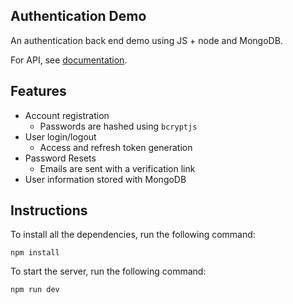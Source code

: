 ## Authentication Demo

An authentication back end demo using JS + node and MongoDB. 

For API, see [documentation](https://github.com/NikoZBK/SimpleAuthenticationApp/blob/7b393c638f59b1ca9af06977cf60514b3807e2af/documentation.md).

## Features 

* Account registration
  * Passwords are hashed using `bcryptjs`
* User login/logout
  * Access and refresh token generation
* Password Resets
   * Emails are sent with a verification link
* User information stored with MongoDB

## Instructions

To install all the dependencies, run the following command:

```
npm install
```

To start the server, run the following command:

```
npm run dev
```
